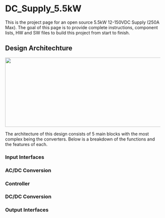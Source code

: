 # DC_Supply_5.5kW
This is the project page for an open source 5.5kW 12-150VDC Supply (250A Max). The goal of this page is to provide complete instructions, component lists, HW and SW files to build this project from start to finish.   


## Design Architechture

<img src="https://github.com/offbyfour/DC_Supply_5p5kW/assets/124545095/448804d7-7648-45e1-bea0-705519238e38" width="525" height="225" />

The architecture of this design consists of 5 main blocks with the most complex being the converters. Below is a breakdown of the functions and the features of each.

### Input Interfaces

### AC/DC Conversion

### Controller

### DC/DC Conversion

### Output Interfaces 


